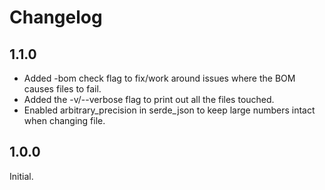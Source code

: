 # Changelog

## 1.1.0

- Added -bom check flag to fix/work around issues where the BOM causes files to fail.
- Added the -v/--verbose flag to print out all the files touched.
- Enabled arbitrary_precision in serde_json to keep large numbers intact when changing file.

## 1.0.0

Initial.
